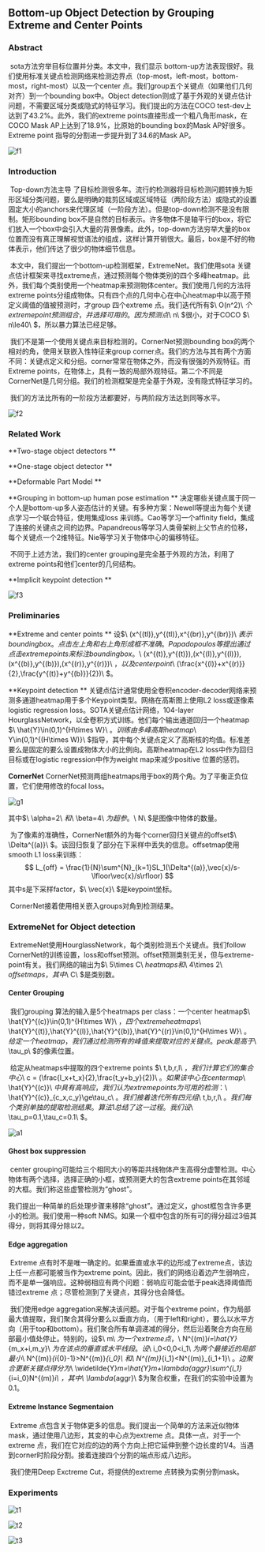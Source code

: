 ## Bottom-up Object Detection by Grouping Extreme and Center Points

### Abstract

​	sota方法穷举目标位置并分类。本文中，我们显示 bottom-up方法表现很好。我们使用标准关键点检测网络来检测边界点（top-most，left-most，bottom-most，right-most）以及一个center 点。我们group五个关键点（如果他们几何对齐）到一个bounding box中。Object detection则成了基于外观的关键点估计问题，不需要区域分类或隐式的特征学习。我们提出的方法在COCO test-dev上达到了43.2%。此外，我们的extreme points直接形成一个粗八角形mask，在COCO Mask AP上达到了18.9%，比原始的bounding box的Mask AP好很多。Extreme point 指导的分割进一步提升到了34.6的Mask AP。

![f1](images\f1.png)

### Introduction

​	Top-down方法主导 了目标检测很多年。流行的检测器将目标检测问题转换为矩形区域分类问题，要么是明确的裁剪区域或区域特征（两阶段方法）或隐式的设置固定大小的anchors来代理区域（一阶段方法）。但是top-down检测不是没有限制。矩形bounding box不是自然的目标表示。许多物体不是轴平行的box，将它们放入一个box中会引入大量的背景像素。此外，top-down方法穷举大量的box位置而没有真正理解视觉语法的组成，这样计算开销很大。最后，box是不好的物体表示，他们传达了很少的物体细节信息。

​	本文中，我们提出一个bottom-up检测框架，ExtremeNet。我们使用sota 关键点估计框架来寻找extreme点，通过预测每个物体类别的四个多峰heatmap。此外，我们每个类别使用一个heatmap来预测物体center。我们使用几何的方法将extreme points分组成物体。只有四个点的几何中心在中心heatmap中以高于预定义阈值的值被预测时，才group 四个extreme 点。我们迭代所有$\ O(n^2)\ $个extreme point 预测组合，并选择可用的。因为预测点$\ n\ $很小，对于COCO $\ n\le40\ $，所以暴力算法已经足够。

​	我们不是第一个使用关键点来目标检测的。CornerNet预测bounding box的两个相对的角，使用关联嵌入性特征来group corner点。我们的方法与其有两个方面不同：关键点定义和分组。corner常常在物体之外，而没有很强的外观特征。而Extreme points，在物体上，具有一致的局部外观特征。第二个不同是CornerNet是几何分组。我们的检测框架是完全基于外观，没有隐式特征学习的。

​	我们的方法比所有的一阶段方法都要好，与两阶段方法达到同等水平。

![f2](images\f2.png)

### Related Work

**Two-stage object detectors ** 

**One-stage object detector **

**Deformable Part Model **

**Grouping in bottom-up human pose estimation ** 决定哪些关键点属于同一个人是bottom-up多人姿态估计的关键。有多种方案：Newell等提出为每个关键点学习一个联合特征，使用集成loss 来训练。Cao等学习一个affinity field，集成了连接的关键点之间的边界。Papandreous等学习人类骨架树上父节点的位移，每个关键点一个2维特征。Nie等学习关于物体中心的偏移特征。

​	不同于上述方法，我们的center grouping是完全基于外观的方法，利用了extreme points和他们center的几何结构。

**Implicit keypoint detection ** 

![f3](images\f3.png)

### Preliminaries

**Extreme and center points ** 设$\ (x^{(tl)},y^{(tl)},x^{(br)},y^{(br)})\ $表示bounding box。点击左上角和右上角形成框不准确。Papadopoulos等提出通过点击extreme points来标注bounding box。$\ (x^{(t)},y^{(t)}),(x^{(l)},y^{(l)}),(x^{(b)},y^{(b)}),(x^{(r)},y^{(r)})\ $，以及center point$\ (\frac{x^{(l)}+x^{(r)}}{2},\frac{y^{(t)}+y^{(b)}}{2})\ $。

**Keypoint detection ** 关键点估计通常使用全卷积encoder-decoder网络来预测多通道heatmap用于多个Keypoint类型。网络在高斯图上使用L2 loss或逐像素logistic regression loss。SOTA关键点估计网络，104-layer HourglassNetwork，以全卷积方式训练。他们每个输出通道回归一个heatmap $\ \hat{Y}\in(0,1)^{H\times W}\ $。训练由多峰高斯heatmap$\ Y\in(0,1)^{(H\times W)}\ $指导，其中每个关键点定义了高斯核的均值。标准差要么是固定的要么设置成物体大小的比例向。高斯heatmap在L2 loss中作为回归目标或在logistic regression中作为weight map来减少positive 位置的惩罚。

**CornerNet**  CornerNet预测两组heatmaps用于box的两个角。为了平衡正负位置，它们使用修改的focal loss。

![g1](images\g1.png)

其中$\ \alpha=2\ $和$\ \beta=4\ $为超参。$\ N\ $是图像中物体的数量。

​	为了像素的准确性，CornerNet额外的为每个corner回归关键点的offset$\ \Delta^{(a)}\ $。该回归恢复了部分在下采样中丢失的信息。offsetmap使用smooth L1 loss来训练：
$$
L_{off} = \frac{1}{N}\sum^{N}_{k=1}SL_1(\Delta^{(a)},\vec{x}/s-\lfloor\vec{x}/s\rfloor)
$$
其中s是下采样factor，$\ \vec{x}\ $是keypoint坐标。

​	CornerNet接着使用相关嵌入groups对角到检测结果。

### ExtremeNet for Object detection

​	ExtremeNet使用HourglassNetwork，每个类别检测五个关键点。我们follow CornerNet的训练设置，loss和offset预测。offset预测类别无关，但与extreme-point有关。我们网络的输出为$\ 5\times C\ $heatmaps和$\ 4\times 2\ $offset maps，其中$\ C\ $是类别数。

#### Center Grouping

​	我们grouping 算法的输入是5个heatmaps per class：一个center heatmap$\ \hat{Y}^{(c)}\in(0,1)^{H\times W}\ $，四个extreme heatmaps$\ \hat{Y}^{(t)},\hat{Y}^{(l)},\hat{Y}^{(b)},\hat{Y}^{(r)}\in(0,1)^{H\times W}\ $。给定一个heatmap，我们通过检测所有的峰值来提取对应的关键点。peak是高于$\ \tau_p\ $的像素位置。

​	给定从heatmaps中提取的四个extreme points $\ t,b,r,l\ $，我们计算它们的集合中心$\ c = (\frac{l_x+t_x}{2},\frac{t_y+b_y}{2})\ $。如果该中心在center map$\ \hat{Y}^{(c)}\ $中具有高响应，我们认为extreme points为可用的检测：$\ \hat{Y}^{(c)}_{c_x,c_y}\ge\tau_c\ $。我们接着迭代所有四元组$\ t,b,r,l\ $。我们每个类别单独的提取检测结果。算法1总结了这一过程。我们设$\ \tau_p=0.1,\tau_c=0.1\ $。

![a1](images\a1.png)

#### Ghost box suppression

​	center grouping可能给三个相同大小的等距共线物体产生高得分虚警检测。中心物体有两个选择，选择正确的小框，或预测更大的包含extreme points在其邻域的大框。我们称这些虚警检测为“ghost”。

​	我们提出一种简单的后处理步骤来移除“ghost”。通过定义，ghost框包含许多更小的检测。我们使用一种soft NMS。如果一个框中包含的所有可的得分超过3倍其得分，则将其得分除以2。

#### Edge aggregation

​	Extreme 点有时不是唯一确定的。如果垂直或水平的边形成了extreme点，该边上任一点都可能被当作为extreme point。因此，我们的网络沿着边产生弱响应，而不是单一强响应。这种弱相应有两个问题：弱响应可能会低于peak选择阈值而错过extreme 点；尽管检测到了关键点，其得分也会降低。

​	我们使用edge aggregation来解决该问题。对于每个extreme point，作为局部最大值提取，我们聚合其得分要么以垂直方向，（用于left和right），要么以水平方向（用于top和bottom）。我们聚合所有单调递减的得分，然后沿着聚合方向在局部最小值处停止。特别的，设$\ m\ $为一个extreme 点，$\ N^{(m)}_i=\hat{Y}_{m_x+i,m_y}\ $为在该点的垂直或水平线段。设$\ i_0<0,0<i_1\ $为两个最接近的局部最小$\ N^{(m)}_{i_{0}-1}>N^{(m)}_{i_0}\ $和$\ N^{(m)}_{i_1}<N^{(m)}_{i_1+1}\ $。边聚合更新关键点得分为$\ \widetilde{Y}_m=\hat{Y}_m+\lambda_{aggr}\sum^{i_1}_{i=i_0}N^{(m)}_i\ $，其中$\ \lambda_{aggr}\ $为聚合权重，在我们的实验中设置为0.1。

#### Extreme Instance Segmentaion

​	Extreme 点包含关于物体更多的信息。我们提出一个简单的方法来近似物体mask，通过使用八边形，其变的中心点为extreme 点。具体一点，对于一个extreme 点，我们在它对应的边的两个方向上把它延伸到整个边长度的1/4。当遇到corner时阶段分割。接着连接四个分割的端点形成八边形。

​	我们使用Deep Exctreme Cut，将提供的extreme 点转换为实例分割mask。

### Experiments

![t1](images\t1.png)

![t2](images\t2.png)

![t3](images\t3.png)

